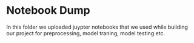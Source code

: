 # Notebook Dump

In this folder we uploaded juypter notebooks that we used while building our project for preprocessing, model traning, model testing etc.
